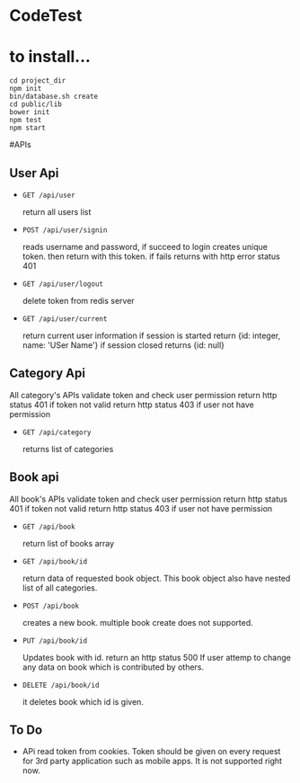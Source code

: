 # CodeTest

# to install...

	cd project_dir
	npm init
	bin/database.sh create
	cd public/lib
	bower init
	npm test
	npm start


#APIs

## User Api

- `GET /api/user`

	return all users list
	
- `POST /api/user/signin`

	reads username and password, if succeed to login creates unique token. then return with this token.
	if fails returns with http error status 401
	
- `GET /api/user/logout`

	delete token from redis server
	
- `GET /api/user/current`

	return current user information
	if session is started return {id: integer, name: 'USer Name'}
	if session closed returns {id: null}
	
## Category Api


All category's APIs validate token and check user permission
return http status 401 if token not valid
return http status 403 if user not have permission 

- `GET /api/category`

	returns list of categories
	
## Book api

All book's APIs validate token and check user permission
return http status 401 if token not valid
return http status 403 if user not have permission 

- `GET /api/book`

	return list of books array
	
- `GET /api/book/id`

	return data of requested book object. This book object also have nested list of all categories.
	
- `POST /api/book`

	creates a new book. multiple book create does not supported.

- `PUT /api/book/id`

	Updates book with id.
	return an http status 500 If user attemp to change any data on book which is contributed by others.
	
- `DELETE /api/book/id`

	it deletes book which id is given.
	
	
## To Do

- APi read token from cookies. Token should be given on every request for 3rd party application such as mobile apps. It is not supported right now.
